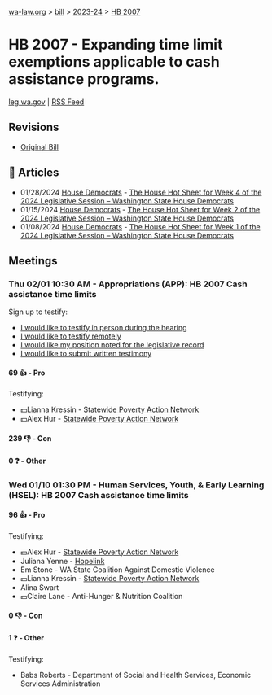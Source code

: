 [wa-law.org](/) > [bill](/bill/) > [2023-24](/bill/2023-24/) > [HB 2007](/bill/2023-24/hb/2007/)

# HB 2007 - Expanding time limit exemptions applicable to cash assistance programs.
[leg.wa.gov](https://app.leg.wa.gov/billsummary?BillNumber=2007&Year=2023&Initiative=false) | [RSS Feed](./rss.xml)

## Revisions
* [Original Bill](1/)

## 📰 Articles
* 01/28/2024 [House Democrats](/org/house_democrats/) - [The House Hot Sheet for Week 4 of the 2024 Legislative Session – Washington State House Democrats](https://housedemocrats.wa.gov/blog/2024/01/28/the-house-hot-sheet-for-week-4-of-the-2024-legislative-session/#:~:text=HB%202007)
* 01/15/2024 [House Democrats](/org/house_democrats/) - [The House Hot Sheet for Week 2 of the 2024 Legislative Session – Washington State House Democrats](https://housedemocrats.wa.gov/blog/2024/01/15/the-house-hot-sheet-for-week-2-of-the-2024-legislative-session/#:~:text=HB%202007)
* 01/08/2024 [House Democrats](/org/house_democrats/) - [The House Hot Sheet for Week 1 of the 2024 Legislative Session – Washington State House Democrats](https://housedemocrats.wa.gov/blog/2024/01/08/the-house-hot-sheet-for-week-1-of-the-2024-legislative-session/#:~:text=HB%202007)

## Meetings
### Thu 02/01 10:30 AM - Appropriations (APP): HB 2007 Cash assistance time limits
Sign up to testify:
* [I would like to testify in person during the hearing](https://app.leg.wa.gov/csi/Testifier/Add?chamber=House&mId=31826&aId=158395&caId=23779&tId=1)
* [I would like to testify remotely](https://app.leg.wa.gov/csi/Testifier/Add?chamber=House&mId=31826&aId=158395&caId=23779&tId=2)
* [I would like my position noted for the legislative record](https://app.leg.wa.gov/csi/Testifier/Add?chamber=House&mId=31826&aId=158395&caId=23779&tId=3)
* [I would like to submit written testimony](https://app.leg.wa.gov/csi/Testifier/Add?chamber=House&mId=31826&aId=158395&caId=23779&tId=4)

#### 69 👍 - Pro
Testifying:
* 💵Lianna Kressin - [Statewide Poverty Action Network](/org/statewide_poverty_action_network/)
* 💵Alex Hur - [Statewide Poverty Action Network](/org/statewide_poverty_action_network/)

#### 239 👎 - Con

#### 0 ❓ - Other

### Wed 01/10 01:30 PM - Human Services, Youth, & Early Learning (HSEL): HB 2007 Cash assistance time limits
#### 96 👍 - Pro
Testifying:
* 💵Alex Hur - [Statewide Poverty Action Network](/org/statewide_poverty_action_network/)
* Juliana Yenne - [Hopelink](/org/hopelink/)
* Em Stone - WA State Coalition Against Domestic Violence
* 💵Lianna Kressin - [Statewide Poverty Action Network](/org/statewide_poverty_action_network/)
* Alina Swart
* 💵Claire Lane - Anti-Hunger & Nutrition Coalition

#### 0 👎 - Con

#### 1 ❓ - Other
Testifying:
* Babs Roberts - Department of Social and Health Services, Economic Services Administration
